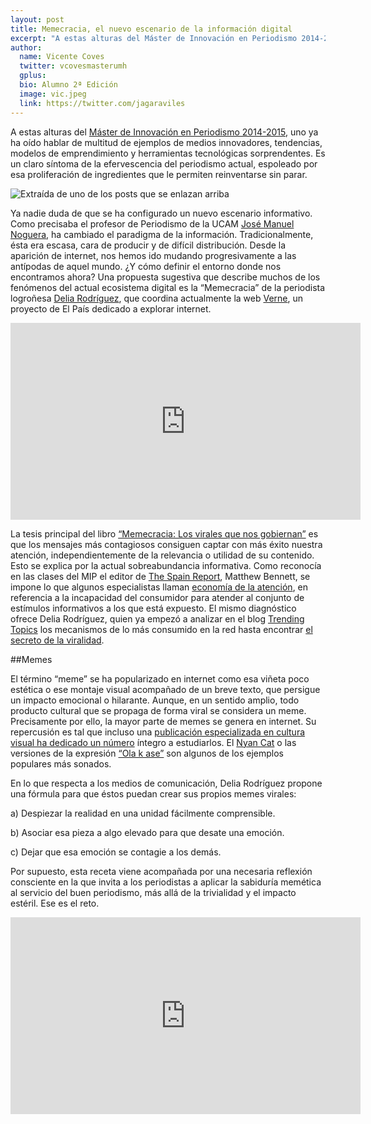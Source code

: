```yaml
---
layout: post
title: Memecracia, el nuevo escenario de la información digital
excerpt: "A estas alturas del Máster de Innovación en Periodismo 2014-2015, uno ya ha oído hablar de multitud de ejemplos de medios innovadores, tendencias, modelos de emprendimiento y herramientas tecnológicas sorprendentes. Es un claro síntoma de la efervescencia del periodismo actual, espoleado por esa proliferación de ingredientes que le permiten reinventarse sin parar.."
author:
  name: Vicente Coves
  twitter: vcovesmasterumh
  gplus:  
  bio: Alumno 2ª Edición
  image: vic.jpeg
  link: https://twitter.com/jagaraviles
---
```

A estas alturas del [Máster de Innovación en Periodismo 2014-2015](http://mip.umh.es), uno ya ha oído hablar de multitud de ejemplos de medios innovadores, tendencias, modelos de emprendimiento y herramientas tecnológicas sorprendentes. Es un claro síntoma de la efervescencia del periodismo actual, espoleado por esa proliferación de ingredientes que le permiten reinventarse sin parar.

![](http://cdn6.yorokobu.es/wp-content/uploads/meme.jpg "Extraída de uno de los posts que se enlazan arriba")

Ya nadie duda de que se ha configurado un nuevo escenario informativo. Como precisaba el profesor de Periodismo de la UCAM [José Manuel Noguera](https://twitter.com/jmnoguera), ha cambiado el paradigma de la información. Tradicionalmente, ésta era escasa, cara de producir y de difícil distribución. Desde la aparición de internet, nos hemos ido mudando progresivamente a las antípodas de aquel mundo. ¿Y cómo definir el entorno donde nos encontramos ahora? Una propuesta sugestiva que describe muchos de los fenómenos del actual ecosistema digital es la “Memecracia” de la periodista logroñesa [Delia Rodríguez](http://www.delia2d.com), que coordina actualmente la web [Verne](http://verne.elpais.com/), un proyecto de El País dedicado a explorar internet.

<iframe width="560" height="315" src="https://www.youtube.com/embed/QH2-TGUlwu4" title="YouTube video player" frameborder="0" allow="accelerometer; autoplay; clipboard-write; encrypted-media; gyroscope; picture-in-picture" allowfullscreen></iframe>

La tesis principal del libro [“Memecracia: Los virales que nos gobiernan”](http://yorokobu.es/memecracia) es que los mensajes más contagiosos consiguen captar con más éxito nuestra atención, independientemente de la relevancia o utilidad de su contenido. Esto se explica por la actual sobreabundancia informativa. Como reconocía en las clases del MIP el editor de [The Spain Report](https://www.thespainreport.com), Matthew Bennett, se impone lo que algunos especialistas llaman [economía de la atención](http://www.elconfidencial.com/alma-corazon-vida/educacion/2014-10-14/nuestro-gran-activo-gestionar-la-atencion_237388/), en referencia a la incapacidad del consumidor para atender al conjunto de estímulos informativos a los que está expuesto. El mismo diagnóstico ofrece Delia Rodríguez, quien ya empezó a analizar en el blog [Trending Topics](http://blogs.elpais.com/trending-topics) los mecanismos de lo más consumido en la red hasta encontrar [el secreto de la viralidad](http://www.huffingtonpost.es/delia-rodriguez/el-secreto-de-la-viralidad_b_3936609.html).

##Memes

El término “meme” se ha popularizado en internet como esa viñeta poco estética o ese montaje visual acompañado de un breve texto, que persigue un impacto emocional o hilarante. Aunque, en un sentido amplio, todo producto cultural que se propaga de forma viral se considera un meme. Precisamente por ello, la mayor parte de memes se genera en internet. Su repercusión es tal que incluso una [publicación especializada en cultura visual ha dedicado un número](http://vcu.sagepub.com/content/13/3) íntegro a estudiarlos. El [Nyan Cat](https://www.youtube.com/watch?v=QH2-TGUlwu4) o las versiones de la expresión [“Ola k ase”](https://www.youtube.com/watch?v=cvyUG4ul_aE) son algunos de los ejemplos populares más sonados.   

En lo que respecta a los medios de comunicación, Delia Rodríguez propone una fórmula para que éstos puedan crear sus propios memes virales:

a) Despiezar la realidad en una unidad fácilmente comprensible.

b) Asociar esa pieza a algo elevado para que desate una emoción.

c) Dejar que esa emoción se contagie a los demás.     

Por supuesto, esta receta viene acompañada por una necesaria reflexión consciente en la que invita a los periodistas a aplicar la sabiduría memética al servicio del buen periodismo, más allá de la trivialidad y el impacto estéril. Ese es el reto. 

<iframe width="560" height="315" src="https://www.youtube.com/embed/cvyUG4ul_aE" title="YouTube video player" frameborder="0" allow="accelerometer; autoplay; clipboard-write; encrypted-media; gyroscope; picture-in-picture" allowfullscreen></iframe>
